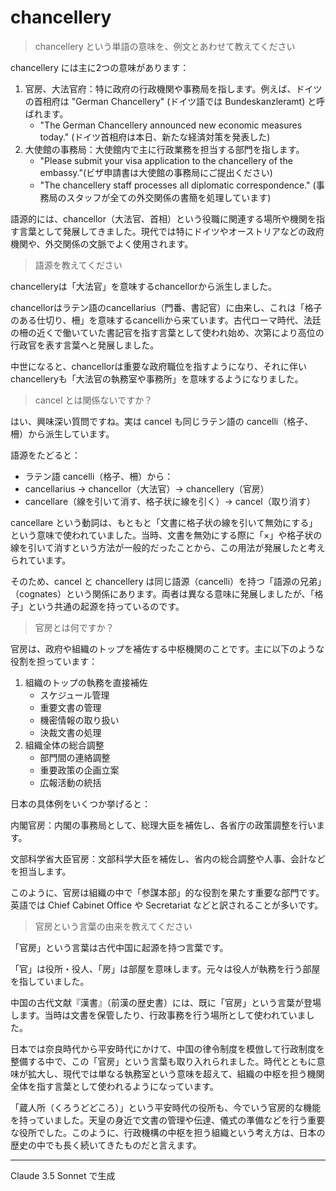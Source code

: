 # chancellery

> chancellery という単語の意味を、例文とあわせて教えてください

chancellery には主に2つの意味があります：

1. 官房、大法官府：特に政府の行政機関や事務局を指します。例えば、ドイツの首相府は "German Chancellery" (ドイツ語では Bundeskanzleramt) と呼ばれます。
   * "The German Chancellery announced new economic measures today."
(ドイツ首相府は本日、新たな経済対策を発表した)
2. 大使館の事務局：大使館内で主に行政業務を担当する部門を指します。
   * "Please submit your visa application to the chancellery of the embassy."(ビザ申請書は大使館の事務局にご提出ください)
   * "The chancellery staff processes all diplomatic correspondence." (事務局のスタッフが全ての外交関係の書簡を処理しています)

語源的には、chancellor（大法官、首相）という役職に関連する場所や機関を指す言葉として発展してきました。現代では特にドイツやオーストリアなどの政府機関や、外交関係の文脈でよく使用されます。

> 語源を教えてください

chancelleryは「大法官」を意味するchancellorから派生しました。

chancellorはラテン語のcancellarius（門番、書記官）に由来し、これは「格子のある仕切り、柵」を意味するcancelliから来ています。古代ローマ時代、法廷の柵の近くで働いていた書記官を指す言葉として使われ始め、次第により高位の行政官を表す言葉へと発展しました。

中世になると、chancellorは重要な政府職位を指すようになり、それに伴いchancelleryも「大法官の執務室や事務所」を意味するようになりました。

> cancel とは関係ないですか？

はい、興味深い質問ですね。実は cancel も同じラテン語の cancelli（格子、柵）から派生しています。

語源をたどると：

 * ラテン語 cancelli（格子、柵）から：
 * cancellarius → chancellor（大法官）→ chancellery（官房）
 * cancellare（線を引いて消す、格子状に線を引く）→ cancel（取り消す）

cancellare という動詞は、もともと「文書に格子状の線を引いて無効にする」という意味で使われていました。当時、文書を無効にする際に「×」や格子状の線を引いて消すという方法が一般的だったことから、この用法が発展したと考えられています。

そのため、cancel と chancellery は同じ語源（cancelli）を持つ「語源の兄弟」（cognates）という関係にあります。両者は異なる意味に発展しましたが、「格子」という共通の起源を持っているのです。

> 官房とは何ですか？

官房は、政府や組織のトップを補佐する中枢機関のことです。主に以下のような役割を担っています：

1. 組織のトップの執務を直接補佐
   * スケジュール管理
   * 重要文書の管理
   * 機密情報の取り扱い
   * 決裁文書の処理
2. 組織全体の総合調整
   * 部門間の連絡調整
   * 重要政策の企画立案
   * 広報活動の統括

日本の具体例をいくつか挙げると：

内閣官房：内閣の事務局として、総理大臣を補佐し、各省庁の政策調整を行います。

文部科学省大臣官房：文部科学大臣を補佐し、省内の総合調整や人事、会計などを担当します。

このように、官房は組織の中で「参謀本部」的な役割を果たす重要な部門です。英語では Chief Cabinet Office や Secretariat などと訳されることが多いです。

> 官房という言葉の由来を教えてください

「官房」という言葉は古代中国に起源を持つ言葉です。

「官」は役所・役人、「房」は部屋を意味します。元々は役人が執務を行う部屋を指していました。

中国の古代文献『漢書』（前漢の歴史書）には、既に「官房」という言葉が登場します。当時は文書を保管したり、行政事務を行う場所として使われていました。

日本では奈良時代から平安時代にかけて、中国の律令制度を模倣して行政制度を整備する中で、この「官房」という言葉も取り入れられました。時代とともに意味が拡大し、現代では単なる執務室という意味を超えて、組織の中枢を担う機関全体を指す言葉として使われるようになっています。

「蔵人所（くろうどどころ）」という平安時代の役所も、今でいう官房的な機能を持っていました。天皇の身近で文書の管理や伝達、儀式の準備などを行う重要な役所でした。このように、行政機構の中枢を担う組織という考え方は、日本の歴史の中でも長く続いてきたものだと言えます。

---
Claude 3.5 Sonnet で生成
